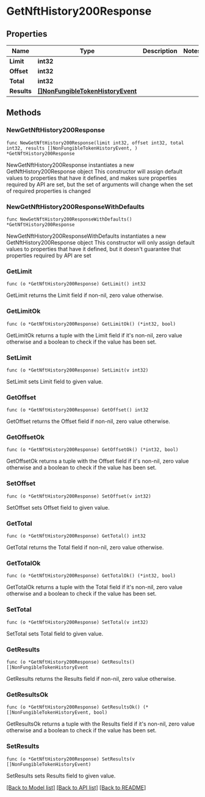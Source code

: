 # GetNftHistory200Response

## Properties

Name | Type | Description | Notes
------------ | ------------- | ------------- | -------------
**Limit** | **int32** |  | 
**Offset** | **int32** |  | 
**Total** | **int32** |  | 
**Results** | [**[]NonFungibleTokenHistoryEvent**](NonFungibleTokenHistoryEvent.md) |  | 

## Methods

### NewGetNftHistory200Response

`func NewGetNftHistory200Response(limit int32, offset int32, total int32, results []NonFungibleTokenHistoryEvent, ) *GetNftHistory200Response`

NewGetNftHistory200Response instantiates a new GetNftHistory200Response object
This constructor will assign default values to properties that have it defined,
and makes sure properties required by API are set, but the set of arguments
will change when the set of required properties is changed

### NewGetNftHistory200ResponseWithDefaults

`func NewGetNftHistory200ResponseWithDefaults() *GetNftHistory200Response`

NewGetNftHistory200ResponseWithDefaults instantiates a new GetNftHistory200Response object
This constructor will only assign default values to properties that have it defined,
but it doesn't guarantee that properties required by API are set

### GetLimit

`func (o *GetNftHistory200Response) GetLimit() int32`

GetLimit returns the Limit field if non-nil, zero value otherwise.

### GetLimitOk

`func (o *GetNftHistory200Response) GetLimitOk() (*int32, bool)`

GetLimitOk returns a tuple with the Limit field if it's non-nil, zero value otherwise
and a boolean to check if the value has been set.

### SetLimit

`func (o *GetNftHistory200Response) SetLimit(v int32)`

SetLimit sets Limit field to given value.


### GetOffset

`func (o *GetNftHistory200Response) GetOffset() int32`

GetOffset returns the Offset field if non-nil, zero value otherwise.

### GetOffsetOk

`func (o *GetNftHistory200Response) GetOffsetOk() (*int32, bool)`

GetOffsetOk returns a tuple with the Offset field if it's non-nil, zero value otherwise
and a boolean to check if the value has been set.

### SetOffset

`func (o *GetNftHistory200Response) SetOffset(v int32)`

SetOffset sets Offset field to given value.


### GetTotal

`func (o *GetNftHistory200Response) GetTotal() int32`

GetTotal returns the Total field if non-nil, zero value otherwise.

### GetTotalOk

`func (o *GetNftHistory200Response) GetTotalOk() (*int32, bool)`

GetTotalOk returns a tuple with the Total field if it's non-nil, zero value otherwise
and a boolean to check if the value has been set.

### SetTotal

`func (o *GetNftHistory200Response) SetTotal(v int32)`

SetTotal sets Total field to given value.


### GetResults

`func (o *GetNftHistory200Response) GetResults() []NonFungibleTokenHistoryEvent`

GetResults returns the Results field if non-nil, zero value otherwise.

### GetResultsOk

`func (o *GetNftHistory200Response) GetResultsOk() (*[]NonFungibleTokenHistoryEvent, bool)`

GetResultsOk returns a tuple with the Results field if it's non-nil, zero value otherwise
and a boolean to check if the value has been set.

### SetResults

`func (o *GetNftHistory200Response) SetResults(v []NonFungibleTokenHistoryEvent)`

SetResults sets Results field to given value.



[[Back to Model list]](../README.md#documentation-for-models) [[Back to API list]](../README.md#documentation-for-api-endpoints) [[Back to README]](../README.md)


